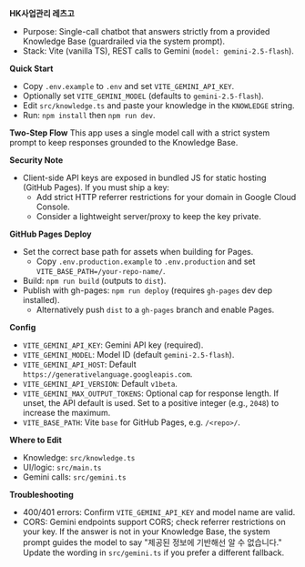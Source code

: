 **HK사업관리 레츠고**

- Purpose: Single-call chatbot that answers strictly from a provided Knowledge Base (guardrailed via the system prompt).
- Stack: Vite (vanilla TS), REST calls to Gemini (`model: gemini-2.5-flash`).

**Quick Start**
- Copy `.env.example` to `.env` and set `VITE_GEMINI_API_KEY`.
- Optionally set `VITE_GEMINI_MODEL` (defaults to `gemini-2.5-flash`).
- Edit `src/knowledge.ts` and paste your knowledge in the `KNOWLEDGE` string.
- Run: `npm install` then `npm run dev`.

**Two-Step Flow**
This app uses a single model call with a strict system prompt to keep responses grounded to the Knowledge Base.

**Security Note**
- Client-side API keys are exposed in bundled JS for static hosting (GitHub Pages). If you must ship a key:
  - Add strict HTTP referrer restrictions for your domain in Google Cloud Console.
  - Consider a lightweight server/proxy to keep the key private.

**GitHub Pages Deploy**
- Set the correct base path for assets when building for Pages.
  - Copy `.env.production.example` to `.env.production` and set `VITE_BASE_PATH=/your-repo-name/`.
- Build: `npm run build` (outputs to `dist`).
- Publish with gh-pages: `npm run deploy` (requires `gh-pages` dev dep installed).
  - Alternatively push `dist` to a `gh-pages` branch and enable Pages.

**Config**
- `VITE_GEMINI_API_KEY`: Gemini API key (required).
- `VITE_GEMINI_MODEL`: Model ID (default `gemini-2.5-flash`).
- `VITE_GEMINI_API_HOST`: Default `https://generativelanguage.googleapis.com`.
- `VITE_GEMINI_API_VERSION`: Default `v1beta`.
- `VITE_GEMINI_MAX_OUTPUT_TOKENS`: Optional cap for response length. If unset, the API default is used. Set to a positive integer (e.g., `2048`) to increase the maximum.
- `VITE_BASE_PATH`: Vite `base` for GitHub Pages, e.g. `/<repo>/`.

**Where to Edit**
- Knowledge: `src/knowledge.ts`
- UI/logic: `src/main.ts`
- Gemini calls: `src/gemini.ts`

**Troubleshooting**
- 400/401 errors: Confirm `VITE_GEMINI_API_KEY` and model name are valid.
- CORS: Gemini endpoints support CORS; check referrer restrictions on your key.
If the answer is not in your Knowledge Base, the system prompt guides the model to say "제공된 정보에 기반해선 알 수 없습니다." Update the wording in `src/gemini.ts` if you prefer a different fallback.
